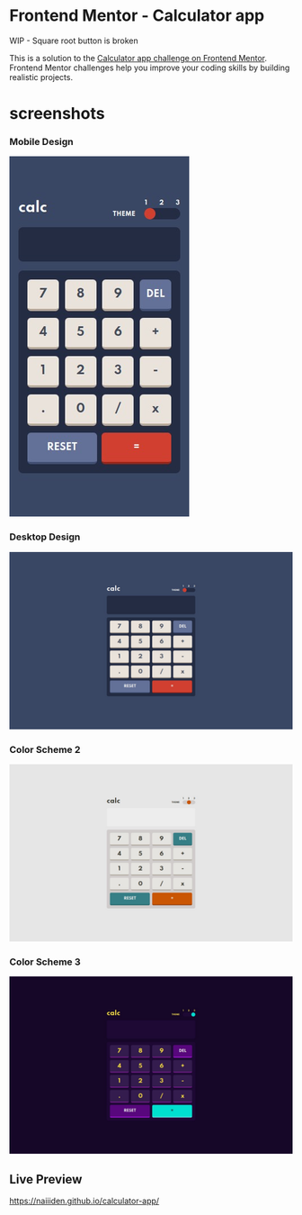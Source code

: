 # Frontend Mentor - Calculator app

WIP - Square root button is broken 

This is a solution to the [Calculator app challenge on Frontend Mentor](https://www.frontendmentor.io/challenges/calculator-app-9lteq5N29). Frontend Mentor challenges help you improve your coding skills by building realistic projects. 

# screenshots
### Mobile Design
![mobile](/design/mobile.png)
### Desktop Design
![desktop](/design/desktop.png)
### Color Scheme 2
![scheme2](/design/theme2.png)
### Color Scheme 3
![scheme3](/design/theme3.png)

## Live Preview
https://naiiiden.github.io/calculator-app/

